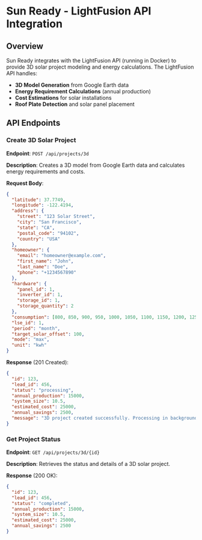 # Sun Ready - LightFusion API Integration

## Overview

Sun Ready integrates with the LightFusion API (running in Docker) to provide 3D solar project modeling and energy calculations. The LightFusion API handles:

- **3D Model Generation** from Google Earth data
- **Energy Requirement Calculations** (annual production)
- **Cost Estimations** for solar installations
- **Roof Plate Detection** and solar panel placement

## API Endpoints

### Create 3D Solar Project

**Endpoint**: `POST /api/projects/3d`

**Description**: Creates a 3D model from Google Earth data and calculates energy requirements and costs.

**Request Body**:
```json
{
  "latitude": 37.7749,
  "longitude": -122.4194,
  "address": {
    "street": "123 Solar Street",
    "city": "San Francisco",
    "state": "CA",
    "postal_code": "94102",
    "country": "USA"
  },
  "homeowner": {
    "email": "homeowner@example.com",
    "first_name": "John",
    "last_name": "Doe",
    "phone": "+1234567890"
  },
  "hardware": {
    "panel_id": 1,
    "inverter_id": 1,
    "storage_id": 1,
    "storage_quantity": 2
  },
  "consumption": [800, 850, 900, 950, 1000, 1050, 1100, 1150, 1200, 1250, 1300, 1350],
  "lse_id": 1,
  "period": "month",
  "target_solar_offset": 100,
  "mode": "max",
  "unit": "kwh"
}
```

**Response** (201 Created):
```json
{
  "id": 123,
  "lead_id": 456,
  "status": "processing",
  "annual_production": 15000,
  "system_size": 10.5,
  "estimated_cost": 25000,
  "annual_savings": 2500,
  "message": "3D project created successfully. Processing in background."
}
```

### Get Project Status

**Endpoint**: `GET /api/projects/3d/{id}`

**Description**: Retrieves the status and details of a 3D solar project.

**Response** (200 OK):
```json
{
  "id": 123,
  "lead_id": 456,
  "status": "completed",
  "annual_production": 15000,
  "system_size": 10.5,
  "estimated_cost": 25000,
  "annual_savings": 2500
}
```
